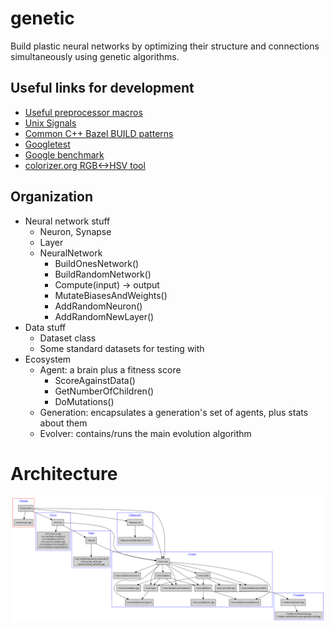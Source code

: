 # genetic

Build plastic neural networks by optimizing their structure and connections simultaneously using genetic algorithms.


## Useful links for development
* [Useful preprocessor macros](https://gcc.gnu.org/onlinedocs/cpp/Macros.html)
* [Unix Signals](http://people.cs.pitt.edu/~alanjawi/cs449/code/shell/UnixSignals.htm)
* [Common C++ Bazel BUILD patterns](https://docs.bazel.build/versions/master/cpp-use-cases.html)
* [Googletest](https://github.com/google/googletest)
* [Google benchmark](https://github.com/google/benchmark)
* [colorizer.org RGB<->HSV tool](http://colorizer.org/)


## Organization
* Neural network stuff
    * Neuron, Synapse
    * Layer
    * NeuralNetwork
        * BuildOnesNetwork()
        * BuildRandomNetwork()
        * Compute(input) -> output
        * MutateBiasesAndWeights()
        * AddRandomNeuron()
        * AddRandomNewLayer()
* Data stuff
    * Dataset class
    * Some standard datasets for testing with
* Ecosystem
    * Agent: a brain plus a fitness score
        * ScoreAgainstData()
        * GetNumberOfChildren()
        * DoMutations()
    * Generation: encapsulates a generation's set of agents, plus stats about them
    * Evolver: contains/runs the main evolution algorithm

# Architecture


![](architecture.gz.png)